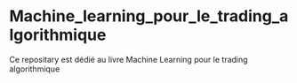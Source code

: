 # Machine_learning_pour_le_trading_algorithmique



Ce repositary est dédié au livre Machine Learning pour le trading algorithmique
